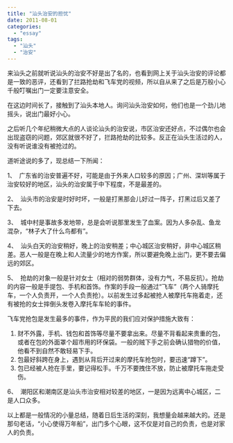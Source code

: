 ```yaml
---
title: "汕头治安的担忧"
date: 2011-08-01
categories: 
  - "essay"
tags: 
  - "汕头"
  - "治安"
---
```


来汕头之前就听说汕头的治安不好是出了名的，也看到网上关于汕头治安的评论都是一致的恶评，还看到了拦路抢劫和飞车党的视频，所以自从来了之后是万般小心千般叮嘱出门一定要注意安全。

在这边时间长了，接触到了汕头本地人。询问汕头治安如何，他们也是一个劲儿地摇头，说出门最好小心。

之后听几个年纪稍微大点的人谈论汕头的治安说，市区治安还好点，不过偶尔也会出现盗窃的问题，郊区就很不好了，拦路抢劫的比较多。反正在汕头生活过的人，没有听说谁没有被抢过的。

道听途说的多了，现总结一下所闻：

1、  广东省的治安普遍不好，可能是由于外来人口较多的原因；广州、深圳等属于治安较好的地区，汕头的治安属于中下程度，不是最差的。

2、  汕头市的治安是时好时坏，一般是打黑那会儿好过一阵子，打黑过后又差了下去。

3、  城中村是事故多发地带，总是会听说那里发生了血案。因为人多杂乱、鱼龙混杂，“林子大了什么鸟都有”。

4、  汕头白天的治安稍好，晚上的治安稍差；中心城区治安稍好，非中心城区稍差。恶人一般是在晚上和人流量少的地方作案，所以要避免晚上出门，更不要去偏远的郊区。

5、  抢劫的对象一般是针对女士（相对的弱势群体，没有力气，不易反抗）。抢劫的内容一般是手提包、手机和首饰。作案的手段一般通过“飞车”（两个人骑摩托车，一个人负责开，一个人负责抢）。以前发生过多起被抢人被摩托车拖着走，还有被抢的女士摔倒头发卷入摩托车车轮的事件。

飞车党抢包是发生最多的事件，作为平民的我们应对保护措施大致有：

1. 财不外露，手机、钱包和首饰等尽量不要拿出来。尽量不背看起来贵重的包，或者在包的外面罩个超市用的环保袋。一般的贼下手之前会确认猎物的价值，他看不到自然不敢轻易下手。
2. 包最好斜跨在身上，遇到从背后开过来的摩托车抢包时，要迅速“蹲下”。
3. 包已经被人抢在手里，要记得松手。千万不要拽住不放，防止被摩托车拖走受伤。

6、  潮阳区和潮南区是汕头市治安相对较差的地区，一是因为远离中心城区，二是人口众多。

以上都是一般情况的小量总结，随着日后生活的深刻，我想量会越来越大的。还是那句老话，“小心使得万年船”，出门多个心眼，这不仅是对自己的负责，也是对家人的负责。
